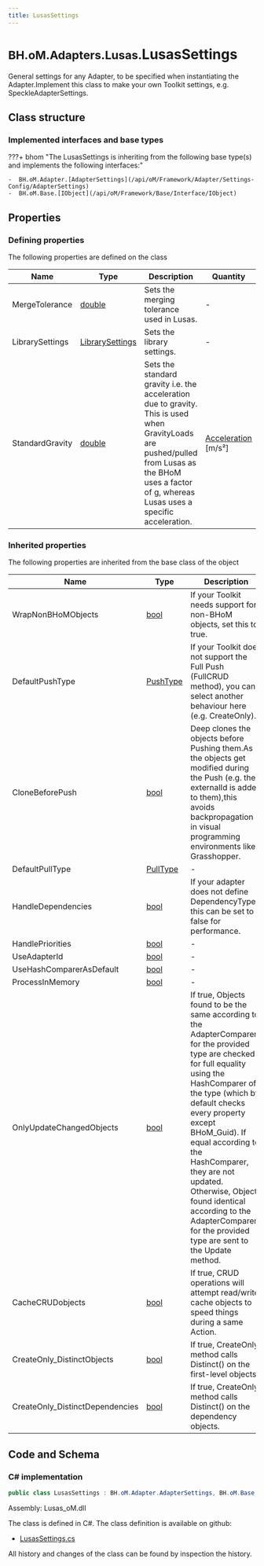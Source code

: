 ```yaml
---
title: LusasSettings
---
```


# <small>BH.oM.Adapters.Lusas.</small>**LusasSettings**

General settings for any Adapter, to be specified when instantiating the Adapter.Implement this class to make your own Toolkit settings, e.g. SpeckleAdapterSettings.

## Class structure

### Implemented interfaces and base types

???+ bhom "The LusasSettings is inheriting from the following base type(s) and implements the following interfaces:"

    -  BH.oM.Adapter.[AdapterSettings](/api/oM/Framework/Adapter/Settings-Config/AdapterSettings)
    -  BH.oM.Base.[IObject](/api/oM/Framework/Base/Interface/IObject)


## Properties



### Defining properties

The following properties are defined on the class

| Name             | Type             | Description      | Quantity         |
|------------------|------------------|------------------|------------------|
| MergeTolerance | [double](https://learn.microsoft.com/en-us/dotnet/api/System.Double?view=netstandard-2.0) | Sets the merging tolerance used in Lusas. | - |
| LibrarySettings | [LibrarySettings](/api/oM/Adapter/Adapters/Lusas/Settings/LibrarySettings) | Sets the library settings. | - |
| StandardGravity | [double](https://learn.microsoft.com/en-us/dotnet/api/System.Double?view=netstandard-2.0) | Sets the standard gravity i.e. the acceleration due to gravity. This is used when GravityLoads are pushed/pulled from Lusas as the BHoM uses a factor of g, whereas Lusas uses a specific acceleration. | [Acceleration](/api/oM/Dimensional/Quantities/Attributes/Acceleration) [m/s²] |


### Inherited properties
The following properties are inherited from the base class of the object

| Name             | Type             | Description      | Quantity         |
|------------------|------------------|------------------|------------------|
| WrapNonBHoMObjects | [bool](https://learn.microsoft.com/en-us/dotnet/api/System.Boolean?view=netstandard-2.0) | If your Toolkit needs support for non-BHoM objects, set this to true. | - |
| DefaultPushType | [PushType](/api/oM/Framework/Adapter/Enums/PushType) | If your Toolkit does not support the Full Push (FullCRUD method), you can select another behaviour here (e.g. CreateOnly). | - |
| CloneBeforePush | [bool](https://learn.microsoft.com/en-us/dotnet/api/System.Boolean?view=netstandard-2.0) | Deep clones the objects before Pushing them.As the objects get modified during the Push (e.g. their externalId is added to them),this avoids backpropagation in visual programming environments like Grasshopper. | - |
| DefaultPullType | [PullType](/api/oM/Framework/Adapter/Enums/PullType) | - | - |
| HandleDependencies | [bool](https://learn.microsoft.com/en-us/dotnet/api/System.Boolean?view=netstandard-2.0) | If your adapter does not define DependencyTypes, this can be set to false for performance. | - |
| HandlePriorities | [bool](https://learn.microsoft.com/en-us/dotnet/api/System.Boolean?view=netstandard-2.0) | - | - |
| UseAdapterId | [bool](https://learn.microsoft.com/en-us/dotnet/api/System.Boolean?view=netstandard-2.0) | - | - |
| UseHashComparerAsDefault | [bool](https://learn.microsoft.com/en-us/dotnet/api/System.Boolean?view=netstandard-2.0) | - | - |
| ProcessInMemory | [bool](https://learn.microsoft.com/en-us/dotnet/api/System.Boolean?view=netstandard-2.0) | - | - |
| OnlyUpdateChangedObjects | [bool](https://learn.microsoft.com/en-us/dotnet/api/System.Boolean?view=netstandard-2.0) | If true, Objects found to be the same according to the AdapterComparer for the provided type are checked for full equality using the HashComparer of the type (which by default checks every property except BHoM_Guid). If equal according to the HashComparer, they are not updated.<br>Otherwise, Objects found identical according to the AdapterComparer for the provided type are sent to the Update method. | - |
| CacheCRUDobjects | [bool](https://learn.microsoft.com/en-us/dotnet/api/System.Boolean?view=netstandard-2.0) | If true, CRUD operations will attempt read/write cache objects to speed things during a same Action. | - |
| CreateOnly_DistinctObjects | [bool](https://learn.microsoft.com/en-us/dotnet/api/System.Boolean?view=netstandard-2.0) | If true, CreateOnly method calls Distinct() on the first-level objects. | - |
| CreateOnly_DistinctDependencies | [bool](https://learn.microsoft.com/en-us/dotnet/api/System.Boolean?view=netstandard-2.0) | If true, CreateOnly method calls Distinct() on the dependency objects. | - |


## Code and Schema

### C# implementation

``` C# title="C#"
public class LusasSettings : BH.oM.Adapter.AdapterSettings, BH.oM.Base.IObject
```

Assembly: Lusas_oM.dll

The class is defined in C#. The class definition is available on github:

- [LusasSettings.cs](https://github.com/BHoM/Lusas_Toolkit/blob/develop/Lusas_oM/Settings\LusasSettings.cs)

All history and changes of the class can be found by inspection the history.
